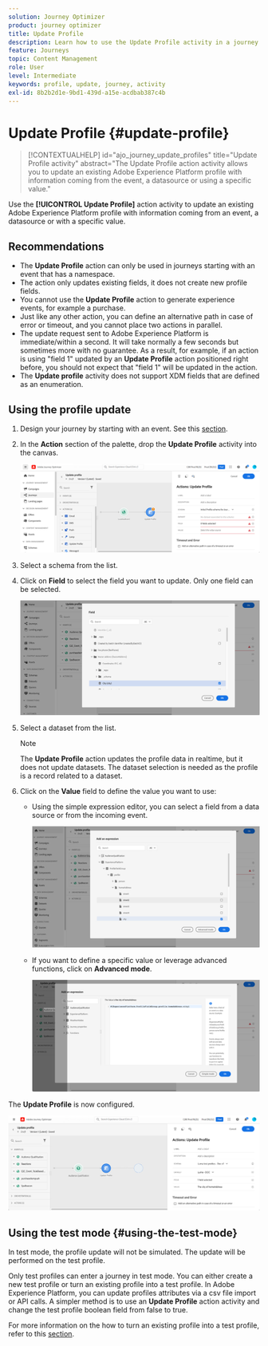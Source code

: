 ```yaml
---
solution: Journey Optimizer
product: journey optimizer
title: Update Profile
description: Learn how to use the Update Profile activity in a journey
feature: Journeys
topic: Content Management
role: User
level: Intermediate
keywords: profile, update, journey, activity
exl-id: 8b2b2d1e-9bd1-439d-a15e-acdbab387c4b
---
```

# Update Profile {#update-profile}

>[!CONTEXTUALHELP]
>id="ajo_journey_update_profiles"
>title="Update Profile activity"
>abstract="The Update Profile action activity allows you to update an existing Adobe Experience Platform profile with information coming from the event, a datasource or using a specific value."

Use the **[!UICONTROL Update Profile]** action activity to update an existing Adobe Experience Platform profile with information coming from an event, a datasource or with a specific value.

## Recommendations

* The **Update Profile** action can only be used in journeys starting with an event that has a namespace.
* The action only updates existing fields, it does not create new profile fields.
* You cannot use the **Update Profile** action to generate experience events, for example a purchase.
* Just like any other action, you can define an alternative path in case of error or timeout, and you cannot place two actions in parallel.
* The update request sent to Adobe Experience Platform is immediate/within a second. It will take normally a few seconds but sometimes more with no guarantee. As a result, for example, if an action is using "field 1" updated by an **Update Profile** action positioned right before, you should not expect that "field 1" will be updated in the action.
* The **Update profile** activity does not support XDM fields that are defined as an enumeration.

## Using the profile update

1. Design your journey by starting with an event. See this [section](../building-journeys/journey.md).

1. In the **Action** section of the palette, drop the **Update Profile** activity into the canvas.

   ![](assets/profileupdate0.png)

1. Select a schema from the list.

1. Click on **Field** to select the field you want to update. Only one field can be selected.

   ![](assets/profileupdate2.png)

1. Select a dataset from the list. 

   >[!NOTE]
   >
   >The **Update Profile** action updates the profile data in realtime, but it does not update datasets. The dataset selection is needed as the profile is a record related to a dataset.

1. Click on the **Value** field to define the value you want to use:

   * Using the simple expression editor, you can select a field from a data source or from the incoming event.

      ![](assets/profileupdate4.png)

   * If you want to define a specific value or leverage advanced functions, click on **Advanced mode**.

      ![](assets/profileupdate3.png)

The **Update Profile** is now configured.

![](assets/profileupdate1.png)


## Using the test mode {#using-the-test-mode}

In test mode, the profile update will not be simulated. The update will be performed on the test profile. 

Only test profiles can enter a journey in test mode. You can either create a new test profile or turn an existing profile into a test profile. In Adobe Experience Platform, you can update profiles attributes via a csv file import or API calls. A simpler method is to use an **Update Profile** action activity and change the test profile boolean field from false to true.

For more information on the how to turn an existing profile into a test profile, refer to this [section](../audience/creating-test-profiles.md#create-test-profiles-csv).
